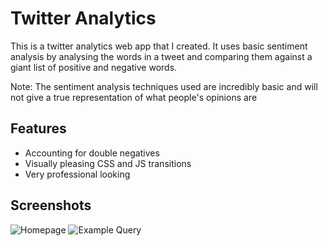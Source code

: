 # Twitter Analytics

This is a twitter analytics web app that I created. It uses basic sentiment analysis
by analysing the words in a tweet and comparing them against a giant list of positive and
negative words.

Note: The sentiment analysis techniques used are incredibly basic and will not give a true
representation of what people's opinions are

## Features
* Accounting for double negatives
* Visually pleasing CSS and JS transitions
* Very professional looking

## Screenshots

![Homepage](https://thumb.gyazo.com/thumb/800_w/_a4881dbeb4fd5ee435503b01325efabc-gif)
![Example Query](https://i.gyazo.com/5a3624c3f0d136604a9d6a56a941fdd4.jpg)